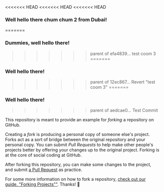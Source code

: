 <<<<<<< HEAD
<<<<<<< HEAD
<<<<<<< HEAD
### Well hello there chum chum 2 from Dubai!
=======
### Dummies, well hello there!
>>>>>>> parent of efa4839... test coom 3
=======
### Well hello there!
>>>>>>> parent of 12ec867... Revert "test coom 3"
=======
### Well hello there!
>>>>>>> parent of aedcae0... Test Commit

This repository is meant to provide an example for *forking* a repository on GitHub.

Creating a *fork* is producing a personal copy of someone else's project. Forks act as a sort of bridge between the original repository and your personal copy. You can submit *Pull Requests* to help make other people's projects better by offering your changes up to the original project. Forking is at the core of social coding at GitHub.

After forking this repository, you can make some changes to the project, and submit [a Pull Request](https://github.com/octocat/Spoon-Knife/pulls) as practice.

For some more information on how to fork a repository, [check out our guide, "Forking Projects""](http://guides.github.com/overviews/forking/). Thanks! :sparkling_heart:
